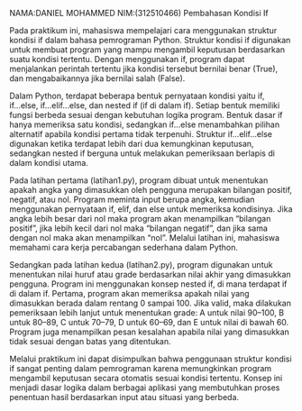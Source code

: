 NAMA:DANIEL MOHAMMED
NIM:(312510466)
Pembahasan Kondisi If

Pada praktikum ini, mahasiswa mempelajari cara menggunakan struktur kondisi if dalam bahasa pemrograman Python. Struktur kondisi if digunakan untuk membuat program yang mampu mengambil keputusan berdasarkan suatu kondisi tertentu. Dengan menggunakan if, program dapat menjalankan perintah tertentu jika kondisi tersebut bernilai benar (True), dan mengabaikannya jika bernilai salah (False).

Dalam Python, terdapat beberapa bentuk pernyataan kondisi yaitu if, if...else, if...elif...else, dan nested if (if di dalam if). Setiap bentuk memiliki fungsi berbeda sesuai dengan kebutuhan logika program. Bentuk dasar if hanya memeriksa satu kondisi, sedangkan if...else menambahkan pilihan alternatif apabila kondisi pertama tidak terpenuhi. Struktur if...elif...else digunakan ketika terdapat lebih dari dua kemungkinan keputusan, sedangkan nested if berguna untuk melakukan pemeriksaan berlapis di dalam kondisi utama.

Pada latihan pertama (latihan1.py), program dibuat untuk menentukan apakah angka yang dimasukkan oleh pengguna merupakan bilangan positif, negatif, atau nol. Program meminta input berupa angka, kemudian menggunakan pernyataan if, elif, dan else untuk memeriksa kondisinya. Jika angka lebih besar dari nol maka program akan menampilkan “bilangan positif”, jika lebih kecil dari nol maka “bilangan negatif”, dan jika sama dengan nol maka akan menampilkan “nol”. Melalui latihan ini, mahasiswa memahami cara kerja percabangan sederhana dalam Python.

Sedangkan pada latihan kedua (latihan2.py), program digunakan untuk menentukan nilai huruf atau grade berdasarkan nilai akhir yang dimasukkan pengguna. Program ini menggunakan konsep nested if, di mana terdapat if di dalam if. Pertama, program akan memeriksa apakah nilai yang dimasukkan berada dalam rentang 0 sampai 100. Jika valid, maka dilakukan pemeriksaan lebih lanjut untuk menentukan grade: A untuk nilai 90–100, B untuk 80–89, C untuk 70–79, D untuk 60–69, dan E untuk nilai di bawah 60. Program juga menampilkan pesan kesalahan apabila nilai yang dimasukkan tidak sesuai dengan batas yang ditentukan.

Melalui praktikum ini dapat disimpulkan bahwa penggunaan struktur kondisi if sangat penting dalam pemrograman karena memungkinkan program mengambil keputusan secara otomatis sesuai kondisi tertentu. Konsep ini menjadi dasar logika dalam berbagai aplikasi yang membutuhkan proses penentuan hasil berdasarkan input atau situasi yang berbeda.

